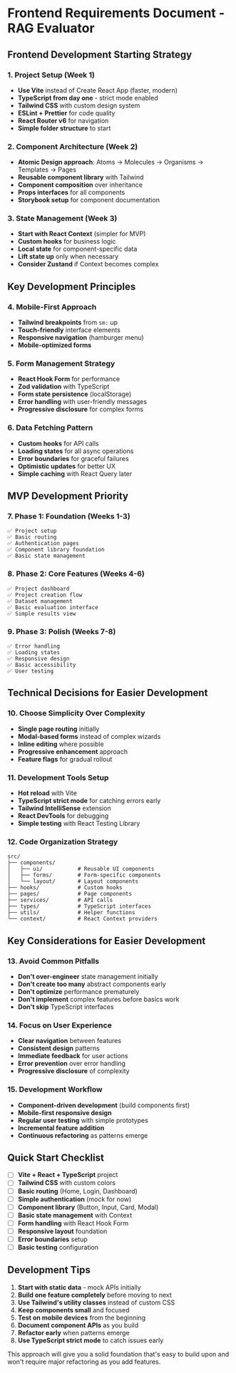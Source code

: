 # Frontend Requirements Document - RAG Evaluator

## Frontend Development Starting Strategy

### 1. **Project Setup (Week 1)**
- **Use Vite** instead of Create React App (faster, modern)
- **TypeScript from day one** - strict mode enabled
- **Tailwind CSS** with custom design system
- **ESLint + Prettier** for code quality
- **React Router v6** for navigation
- **Simple folder structure** to start

### 2. **Component Architecture (Week 2)**
- **Atomic Design approach**: Atoms → Molecules → Organisms → Templates → Pages
- **Reusable component library** with Tailwind
- **Component composition** over inheritance
- **Props interfaces** for all components
- **Storybook setup** for component documentation

### 3. **State Management (Week 3)**
- **Start with React Context** (simpler for MVP)
- **Custom hooks** for business logic
- **Local state** for component-specific data
- **Lift state up** only when necessary
- **Consider Zustand** if Context becomes complex

## Key Development Principles

### 4. **Mobile-First Approach**
- **Tailwind breakpoints** from `sm:` up
- **Touch-friendly** interface elements
- **Responsive navigation** (hamburger menu)
- **Mobile-optimized forms**

### 5. **Form Management Strategy**
- **React Hook Form** for performance
- **Zod validation** with TypeScript
- **Form state persistence** (localStorage)
- **Error handling** with user-friendly messages
- **Progressive disclosure** for complex forms

### 6. **Data Fetching Pattern**
- **Custom hooks** for API calls
- **Loading states** for all async operations
- **Error boundaries** for graceful failures
- **Optimistic updates** for better UX
- **Simple caching** with React Query later

## MVP Development Priority

### 7. **Phase 1: Foundation (Weeks 1-3)**
```
✅ Project setup
✅ Basic routing
✅ Authentication pages
✅ Component library foundation
✅ Basic state management
```

### 8. **Phase 2: Core Features (Weeks 4-6)**
```
✅ Project dashboard
✅ Project creation flow
✅ Dataset management
✅ Basic evaluation interface
✅ Simple results view
```

### 9. **Phase 3: Polish (Weeks 7-8)**
```
✅ Error handling
✅ Loading states
✅ Responsive design
✅ Basic accessibility
✅ User testing
```

## Technical Decisions for Easier Development

### 10. **Choose Simplicity Over Complexity**
- **Single page routing** initially
- **Modal-based forms** instead of complex wizards
- **Inline editing** where possible
- **Progressive enhancement** approach
- **Feature flags** for gradual rollout

### 11. **Development Tools Setup**
- **Hot reload** with Vite
- **TypeScript strict mode** for catching errors early
- **Tailwind IntelliSense** extension
- **React DevTools** for debugging
- **Simple testing** with React Testing Library

### 12. **Code Organization Strategy**
```
src/
├── components/
│   ├── ui/           # Reusable UI components
│   ├── forms/        # Form-specific components
│   └── layout/       # Layout components
├── hooks/            # Custom hooks
├── pages/            # Page components
├── services/         # API calls
├── types/            # TypeScript interfaces
├── utils/            # Helper functions
└── context/          # React Context providers
```

## Key Considerations for Easier Development

### 13. **Avoid Common Pitfalls**
- **Don't over-engineer** state management initially
- **Don't create too many** abstract components early
- **Don't optimize** performance prematurely
- **Don't implement** complex features before basics work
- **Don't skip** TypeScript interfaces

### 14. **Focus on User Experience**
- **Clear navigation** between features
- **Consistent design** patterns
- **Immediate feedback** for user actions
- **Error prevention** over error handling
- **Progressive disclosure** of complexity

### 15. **Development Workflow**
- **Component-driven development** (build components first)
- **Mobile-first responsive design**
- **Regular user testing** with simple prototypes
- **Incremental feature addition**
- **Continuous refactoring** as patterns emerge

## Quick Start Checklist

- [ ] **Vite + React + TypeScript** project
- [ ] **Tailwind CSS** with custom colors
- [ ] **Basic routing** (Home, Login, Dashboard)
- [ ] **Simple authentication** (mock for now)
- [ ] **Component library** (Button, Input, Card, Modal)
- [ ] **Basic state management** with Context
- [ ] **Form handling** with React Hook Form
- [ ] **Responsive layout** foundation
- [ ] **Error boundaries** setup
- [ ] **Basic testing** configuration

## Development Tips

1. **Start with static data** - mock APIs initially
2. **Build one feature completely** before moving to next
3. **Use Tailwind's utility classes** instead of custom CSS
4. **Keep components small** and focused
5. **Test on mobile devices** from the beginning
6. **Document component APIs** as you build
7. **Refactor early** when patterns emerge
8. **Use TypeScript strict mode** to catch issues early

This approach will give you a solid foundation that's easy to build upon and won't require major refactoring as you add features.
